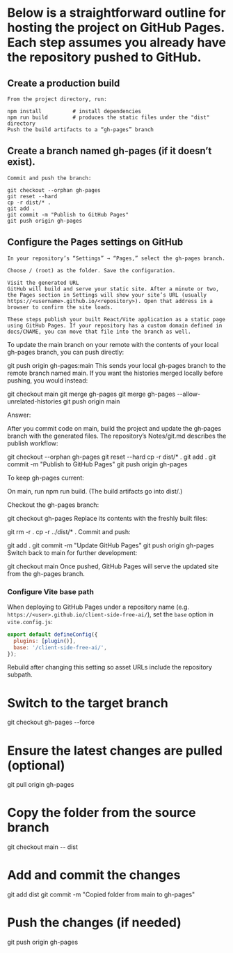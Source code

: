 # Below is a straightforward outline for hosting the project on GitHub Pages. Each step assumes you already have the repository pushed to GitHub.

## Create a production build
    From the project directory, run:

    npm install          # install dependencies
    npm run build        # produces the static files under the "dist" directory
    Push the build artifacts to a “gh-pages” branch

## Create a branch named gh-pages (if it doesn’t exist).

    Commit and push the branch:

    git checkout --orphan gh-pages
    git reset --hard
    cp -r dist/* .
    git add .
    git commit -m "Publish to GitHub Pages"
    git push origin gh-pages

## Configure the Pages settings on GitHub

    In your repository’s “Settings” → “Pages,” select the gh-pages branch.

    Choose / (root) as the folder. Save the configuration.

    Visit the generated URL
    GitHub will build and serve your static site. After a minute or two, the Pages section in Settings will show your site’s URL (usually https://<username>.github.io/<repository>). Open that address in a browser to confirm the site loads.

    These steps publish your built React/Vite application as a static page using GitHub Pages. If your repository has a custom domain defined in docs/CNAME, you can move that file into the branch as well.



To update the main branch on your remote with the contents of your local gh-pages branch, you can push directly:

git push origin gh-pages:main
This sends your local gh-pages branch to the remote branch named main. If you want the histories merged locally before pushing, you would instead:

git checkout main
git merge gh-pages
git merge gh-pages --allow-unrelated-histories
git push origin main



Answer:

After you commit code on main, build the project and update the gh‑pages branch with the generated files. The repository’s Notes/git.md describes the publish workflow:

git checkout --orphan gh-pages
git reset --hard
cp -r dist/* .
git add .
git commit -m "Publish to GitHub Pages"
git push origin gh-pages

To keep gh-pages current:

On main, run npm run build.
(The build artifacts go into dist/.)

Checkout the gh-pages branch:

git checkout gh-pages
Replace its contents with the freshly built files:

git rm -r .
cp -r ../dist/* .
Commit and push:

git add .
git commit -m "Update GitHub Pages"
git push origin gh-pages
Switch back to main for further development:

git checkout main
Once pushed, GitHub Pages will serve the updated site from the gh-pages branch.

### Configure Vite base path

When deploying to GitHub Pages under a repository name (e.g. `https://<user>.github.io/client-side-free-ai/`), set the `base` option in `vite.config.js`:

```js
export default defineConfig({
  plugins: [plugin()],
  base: '/client-side-free-ai/',
});
```

Rebuild after changing this setting so asset URLs include the repository subpath.




# Switch to the target branch
git checkout gh-pages --force

# Ensure the latest changes are pulled (optional)
git pull origin gh-pages

# Copy the folder from the source branch
git checkout main -- dist

# Add and commit the changes
git add dist
git commit -m "Copied folder from main to gh-pages"

# Push the changes (if needed)
git push origin gh-pages
